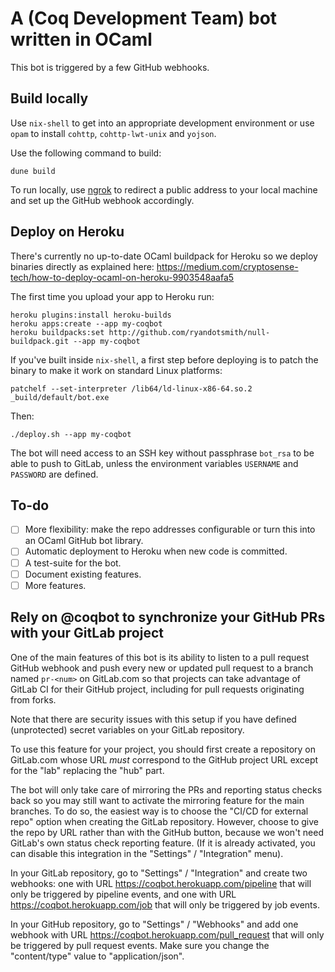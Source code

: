 # A (Coq Development Team) bot written in OCaml #

This bot is triggered by a few GitHub webhooks.

## Build locally ##

Use `nix-shell` to get into an appropriate development environment or use
`opam` to install `cohttp`, `cohttp-lwt-unix` and `yojson`.

Use the following command to build:

```
dune build
```

To run locally, use [ngrok](https://ngrok.io) to redirect a public address
to your local machine and set up the GitHub webhook accordingly.

## Deploy on Heroku ##

There's currently no up-to-date OCaml buildpack for Heroku so we deploy
binaries directly as explained here:
https://medium.com/cryptosense-tech/how-to-deploy-ocaml-on-heroku-9903548aafa5

The first time you upload your app to Heroku run:

```
heroku plugins:install heroku-builds
heroku apps:create --app my-coqbot
heroku buildpacks:set http://github.com/ryandotsmith/null-buildpack.git --app my-coqbot
```

If you've built inside `nix-shell`, a first step before deploying is to patch
the binary to make it work on standard Linux platforms:

```
patchelf --set-interpreter /lib64/ld-linux-x86-64.so.2 _build/default/bot.exe
```

Then:

```
./deploy.sh --app my-coqbot
```

The bot will need access to an SSH key without passphrase `bot_rsa`
to be able to push to GitLab, unless the environment variables
`USERNAME` and `PASSWORD` are defined.

## To-do ##

- [ ] More flexibility: make the repo addresses configurable
      or turn this into an OCaml GitHub bot library.
- [ ] Automatic deployment to Heroku when new code is committed.
- [ ] A test-suite for the bot.
- [ ] Document existing features.
- [ ] More features.

## Rely on @coqbot to synchronize your GitHub PRs with your GitLab project ##

One of the main features of this bot is its ability to listen to a pull request
GitHub webhook and push every new or updated pull request to a branch named
`pr-<num>` on GitLab.com so that projects can take advantage of GitLab CI for
their GitHub project, including for pull requests originating from forks.

Note that there are security issues with this setup if you have defined
(unprotected) secret variables on your GitLab repository.

To use this feature for your project, you should first create a repository on
GitLab.com whose URL *must* correspond to the GitHub project URL except for the
"lab" replacing the "hub" part.

The bot will only take care of mirroring the PRs and reporting status checks
back so you may still want to activate the mirroring feature for the main
branches. To do so, the easiest way is to choose the "CI/CD for external repo"
option when creating the GitLab repository.
However, choose to give the repo by URL rather than with the GitHub button,
because we won't need GitLab's own status check reporting feature. (If it is
already activated, you can disable this integration in the "Settings" /
"Integration" menu).

In your GitLab repository, go to "Settings" / "Integration" and create two
webhooks: one with URL <https://coqbot.herokuapp.com/pipeline> that will only
be triggered by pipeline events, and one with URL
<https://coqbot.herokuapp.com/job> that will only be triggered by job events.

In your GitHub repository, go to "Settings" / "Webhooks" and add one webhook
with URL <https://coqbot.herokuapp.com/pull_request> that will only be
triggered by pull request events. Make sure you change the "content/type" value
to "application/json".
